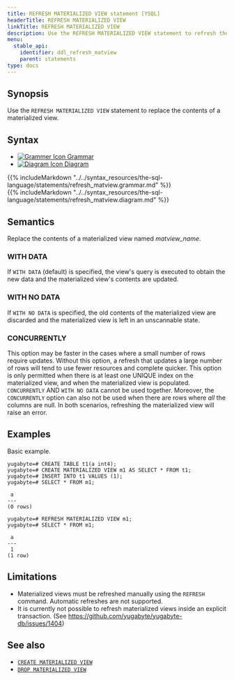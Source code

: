 ```yaml
---
title: REFRESH MATERIALIZED VIEW statement [YSQL]
headerTitle: REFRESH MATERIALIZED VIEW
linkTitle: REFRESH MATERIALIZED VIEW
description: Use the REFRESH MATERIALIZED VIEW statement to refresh the contents of a materialized view.
menu:
  stable_api:
    identifier: ddl_refresh_matview
    parent: statements
type: docs
---
```


## Synopsis

Use the `REFRESH MATERIALIZED VIEW` statement to replace the contents of a materialized view.

## Syntax

<ul class="nav nav-tabs nav-tabs-yb">
  <li >
    <a href="#grammar" class="nav-link active" id="grammar-tab" data-toggle="tab" role="tab" aria-controls="grammar" aria-selected="true">
      <img src="/icons/file-lines.svg" alt="Grammer Icon">
      Grammar
    </a>
  </li>
  <li>
    <a href="#diagram" class="nav-link" id="diagram-tab" data-toggle="tab" role="tab" aria-controls="diagram" aria-selected="false">
      <img src="/icons/diagram.svg" alt="Diagram Icon">
      Diagram
    </a>
  </li>
</ul>

<div class="tab-content">
  <div id="grammar" class="tab-pane fade show active" role="tabpanel" aria-labelledby="grammar-tab">
  {{% includeMarkdown "../../syntax_resources/the-sql-language/statements/refresh_matview.grammar.md" %}}
  </div>
  <div id="diagram" class="tab-pane fade" role="tabpanel" aria-labelledby="diagram-tab">
  {{% includeMarkdown "../../syntax_resources/the-sql-language/statements/refresh_matview.diagram.md" %}}
  </div>
</div>

## Semantics

Replace the contents of a materialized view named *matview_name*.

### WITH DATA
If `WITH DATA` (default) is specified, the view's query is executed to obtain the new data and the materialized view's contents are updated.

### WITH NO DATA
If `WITH NO DATA` is specified, the old contents of the materialized view are discarded and the materialized view is left in an unscannable state.

### CONCURRENTLY
This option may be faster in the cases where a small number of rows require updates. Without this option, a refresh that updates a large number of rows will tend to use fewer resources and complete quicker.
This option is only permitted when there is at least one UNIQUE index on the materialized view, and when the materialized view is populated.
`CONCURRENTLY` AND `WITH NO DATA` cannot be used together. Moreover, the `CONCURRENTLY` option can also not be used when there are rows where _all_ the columns are null. In both scenarios, refreshing the materialized view will raise an error.

## Examples

Basic example.

```plpgsql
yugabyte=# CREATE TABLE t1(a int4);
yugabyte=# CREATE MATERIALIZED VIEW m1 AS SELECT * FROM t1;
yugabyte=# INSERT INTO t1 VALUES (1);
yugabyte=# SELECT * FROM m1;
```

```
 a
---
(0 rows)
```

```plpgsql
yugabyte=# REFRESH MATERIALIZED VIEW m1;
yugabyte=# SELECT * FROM m1;
```

```
 a
---
 1
(1 row)
```
## Limitations

- Materialized views must be refreshed manually using the `REFRESH` command. Automatic refreshes are not supported.
- It is currently not possible to refresh materialized views inside an explicit transaction. (See <https://github.com/yugabyte/yugabyte-db/issues/1404>)


## See also

- [`CREATE MATERIALIZED VIEW`](../ddl_create_matview)
- [`DROP MATERIALIZED VIEW`](../ddl_drop_matview)
